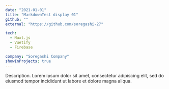 ```yaml
---
date: "2021-01-01"
title: "MarkdownTest display 01"
github: ""
external: "https://github.com/soregashi-27"

tech:
  - Nuxt.js
  - Vuetify
  - Firebase

company: "Soregashi Company"
showInProjects: true
---
```


Description. Lorem ipsum dolor sit amet, consectetur adipiscing elit, sed do eiusmod tempor incididunt ut labore et dolore magna aliqua.
